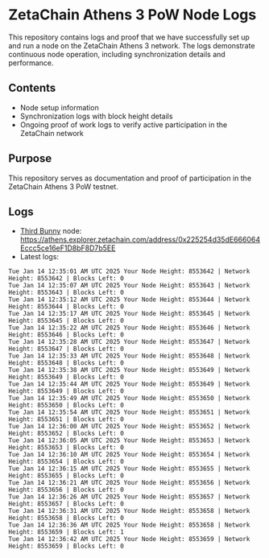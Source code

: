 # ZetaChain Athens 3 PoW Node Logs
This repository contains logs and proof that we have successfully set up and run a node on the ZetaChain Athens 3 network. The logs demonstrate continuous node operation, including synchronization details and performance.

## Contents
- Node setup information
- Synchronization logs with block height details
- Ongoing proof of work logs to verify active participation in the ZetaChain network

## Purpose
This repository serves as documentation and proof of participation in the ZetaChain Athens 3 PoW testnet.

## Logs

- [Third Bunny](https://thirdbunny.xyz/) node: https://athens.explorer.zetachain.com/address/0x225254d35dE666064Eccc5ce16eF1D8bF8D7b5EE
- Latest logs:
```
Tue Jan 14 12:35:01 AM UTC 2025 Your Node Height: 8553642 | Network Height: 8553642 | Blocks Left: 0
Tue Jan 14 12:35:07 AM UTC 2025 Your Node Height: 8553643 | Network Height: 8553643 | Blocks Left: 0
Tue Jan 14 12:35:12 AM UTC 2025 Your Node Height: 8553644 | Network Height: 8553644 | Blocks Left: 0
Tue Jan 14 12:35:17 AM UTC 2025 Your Node Height: 8553645 | Network Height: 8553645 | Blocks Left: 0
Tue Jan 14 12:35:22 AM UTC 2025 Your Node Height: 8553646 | Network Height: 8553646 | Blocks Left: 0
Tue Jan 14 12:35:28 AM UTC 2025 Your Node Height: 8553647 | Network Height: 8553647 | Blocks Left: 0
Tue Jan 14 12:35:33 AM UTC 2025 Your Node Height: 8553648 | Network Height: 8553648 | Blocks Left: 0
Tue Jan 14 12:35:38 AM UTC 2025 Your Node Height: 8553649 | Network Height: 8553649 | Blocks Left: 0
Tue Jan 14 12:35:44 AM UTC 2025 Your Node Height: 8553649 | Network Height: 8553649 | Blocks Left: 0
Tue Jan 14 12:35:49 AM UTC 2025 Your Node Height: 8553650 | Network Height: 8553650 | Blocks Left: 0
Tue Jan 14 12:35:54 AM UTC 2025 Your Node Height: 8553651 | Network Height: 8553651 | Blocks Left: 0
Tue Jan 14 12:36:00 AM UTC 2025 Your Node Height: 8553652 | Network Height: 8553652 | Blocks Left: 0
Tue Jan 14 12:36:05 AM UTC 2025 Your Node Height: 8553653 | Network Height: 8553653 | Blocks Left: 0
Tue Jan 14 12:36:10 AM UTC 2025 Your Node Height: 8553654 | Network Height: 8553654 | Blocks Left: 0
Tue Jan 14 12:36:15 AM UTC 2025 Your Node Height: 8553655 | Network Height: 8553655 | Blocks Left: 0
Tue Jan 14 12:36:21 AM UTC 2025 Your Node Height: 8553656 | Network Height: 8553656 | Blocks Left: 0
Tue Jan 14 12:36:26 AM UTC 2025 Your Node Height: 8553657 | Network Height: 8553657 | Blocks Left: 0
Tue Jan 14 12:36:31 AM UTC 2025 Your Node Height: 8553658 | Network Height: 8553658 | Blocks Left: 0
Tue Jan 14 12:36:36 AM UTC 2025 Your Node Height: 8553658 | Network Height: 8553659 | Blocks Left: 1
Tue Jan 14 12:36:42 AM UTC 2025 Your Node Height: 8553659 | Network Height: 8553659 | Blocks Left: 0
```
